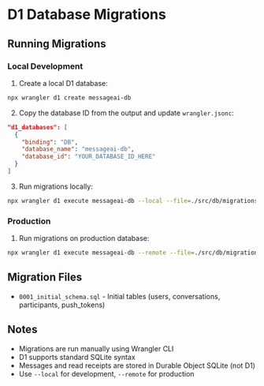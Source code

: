 # D1 Database Migrations

## Running Migrations

### Local Development

1. Create a local D1 database:
```bash
npx wrangler d1 create messageai-db
```

2. Copy the database ID from the output and update `wrangler.jsonc`:
```json
"d1_databases": [
  {
    "binding": "DB",
    "database_name": "messageai-db",
    "database_id": "YOUR_DATABASE_ID_HERE"
  }
]
```

3. Run migrations locally:
```bash
npx wrangler d1 execute messageai-db --local --file=./src/db/migrations/0001_initial_schema.sql
```

### Production

1. Run migrations on production database:
```bash
npx wrangler d1 execute messageai-db --remote --file=./src/db/migrations/0001_initial_schema.sql
```

## Migration Files

- `0001_initial_schema.sql` - Initial tables (users, conversations, participants, push_tokens)

## Notes

- Migrations are run manually using Wrangler CLI
- D1 supports standard SQLite syntax
- Messages and read receipts are stored in Durable Object SQLite (not D1)
- Use `--local` for development, `--remote` for production

